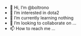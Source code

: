 - 👋 Hi, I’m @boltrono
- 👀 I’m interested in dota2
- 🌱 I’m currently learning nothing
- 💞️ I’m looking to collaborate on ...
- 📫 How to reach me ...

<!---
boltrono/boltrono is a ✨ special ✨ repository because its `README.md` (this file) appears on your GitHub profile.
You can click the Preview link to take a look at your changes.
--->
